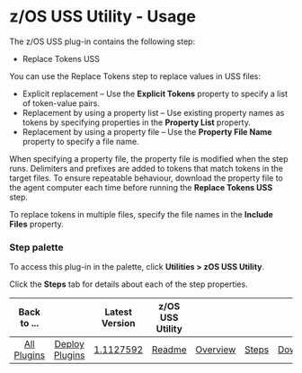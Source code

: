 
# z/OS USS Utility - Usage

The z/OS USS plug-in contains the following step:

* Replace Tokens USS

You can use the Replace Tokens step to replace values in USS files:

* Explicit replacement – Use the **Explicit Tokens** property to specify a list of token-value pairs.
* Replacement by using a property list – Use existing property names as tokens by specifying properties in the **Property List** property.
* Replacement by using a property file – Use the **Property File Name** property to specify a file name.

When specifying a property file, the property file is modified when the step runs. Delimiters and prefixes are added to tokens that match tokens in the target files. To ensure repeatable behaviour, download the property file to the agent computer each time before running the **Replace Tokens USS** step.

To replace tokens in multiple files, specify the file names in the **Include Files** property.

### **Step palette**

To access this plug-in in the palette, click **Utilities > zOS USS Utility**.

Click the **Steps** tab for details about each of the step properties.


|          Back to ...          |                                |                                                                      Latest Version                                                                       |  z/OS USS Utility   ||||
|:-----------------------------:|:------------------------------:|:---------------------------------------------------------------------------------------------------------------------------------------------------------:|:-------------------:| :---: | :---: | :---: |
| [All Plugins](../../index.md) | [Deploy Plugins](../README.md) | [1.1127592](https://raw.githubusercontent.com/UrbanCode/IBM-UCD-PLUGINS/main/files/zos-replacetokens-uss/ucd-plugins-zos-replacetokens-uss-1.1127592.zip) | [Readme](README.md) |[Overview](overview.md)|[Steps](steps.md)|[Downloads](downloads.md)|
